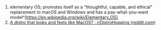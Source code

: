 1. elementary OS; promotes itself as a "thoughtful, capable, and ethical" replacement to macOS and Windows and has a pay-what-you-want model^[https://en.wikipedia.org/wiki/Elementary_OS]
1. [A distro that looks and feels like MacOS? : r/DistroHopping (reddit.com)](https://www.reddit.com/r/DistroHopping/comments/eviw4i/a_distro_that_looks_and_feels_like_macos/)